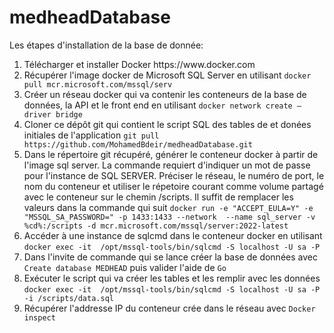 # medheadDatabase

Les étapes d'installation de la base de donnée: <br>
<ol>
  <li> Télécharger et installer Docker https://www.docker.com </li>
 <li> Récupérer l'image docker de Microsoft SQL Server en utilisant
   <code>docker pull mcr.microsoft.com/mssql/serv</code> </li>
<li> Créer un réseau docker qui va contenir les conteneurs de la base de données, la API et le front end en utilisant <code>docker network create —driver bridge <nom_du_reseau></code> </li>
<li> Cloner ce dépôt git qui contient le script SQL des tables de et donées initiales de l'application <code>git pull https://github.com/MohamedBdeir/medheadDatabase.git</code> </li>
<li> Dans le répertoire git récupéré, générer le conteneur docker à partir de l'image sql server. La commande requiert d'indiquer un mot de passe pour l'instance de SQL SERVER. Préciser le réseau, le numéro de port, le nom du conteneur et utiliser le répetoire courant comme volume partagé avec le conteneur sur le chemin /scripts. Il suffit de remplacer les valeurs dans la commande qui suit  
<code>docker run -e "ACCEPT_EULA=Y" -e "MSSQL_SA_PASSWORD=<Votre_mot_de_passe>" -p 1433:1433 --network <nom_du_reseau> --name sql_server -v %cd%:/scripts -d mcr.microsoft.com/mssql/server:2022-latest </code></li>
<li> Accéder à une instance de sqlcmd dans le conteneur docker en utilisant <code>docker exec -it <nom_du_conteneur> /opt/mssql-tools/bin/sqlcmd -S localhost -U sa -P <mot_de_passe_sql></code>  </li>
<li> Dans l'invite de commande qui se lance créer la base de données avec <code>Create database MEDHEAD</code> puis valider  l'aide de  <code>Go</code> </li>
<li> Exécuter le script qui va créer les tables et les remplir avec les données <code>docker exec -it <nom_du_conteneur> /opt/mssql-tools/bin/sqlcmd -S localhost -U sa -P <mot_de_passe_sql> -i /scripts/data.sql </code> </li>
<li> Récupérer l'addresse IP du conteneur crée dans le réseau avec <code>Docker inspect <nom_du_reseau> </code> </li>
